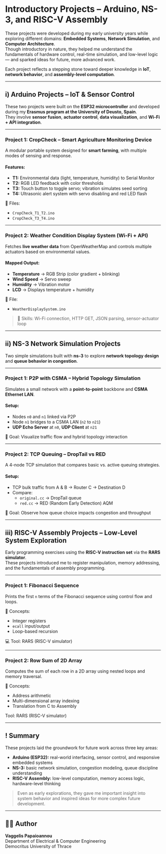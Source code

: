 # Introductory Projects – Arduino, NS-3, and RISC-V Assembly

These projects were developed during my early university years while exploring different domains: **Embedded Systems**, **Network Simulation**, and **Computer Architecture**.  
Though introductory in nature, they helped me understand the fundamentals of hardware control, real-time simulation, and low-level logic
— and sparked ideas for future, more advanced work.

Each project reflects a stepping stone toward deeper knowledge in **IoT**, **network behavior**, and **assembly-level computation**.

---

## i) Arduino Projects – IoT & Sensor Control

These two projects were built on the **ESP32 microcontroller** and developed during my **Erasmus program at the University of Deusto, Spain**.  
They involve **sensor fusion**, **actuator control**, **data visualization**, and **Wi-Fi + API integration**.

---

###  Project 1: CropCheck – Smart Agriculture Monitoring Device

A modular portable system designed for **smart farming**, with multiple modes of sensing and response.

####  Features:
- **T1:** Environmental data (light, temperature, humidity) to Serial Monitor
- **T2:** RGB LED feedback with color thresholds
- **T3:** Touch button to toggle servo; vibration simulates seed sorting
- **T4:** Ultrasonic alert system with servo disabling and red LED flash

📁 Files:
- `CropCheck_T1_T2.ino`  
- `CropCheck_T3_T4.ino`

---

###  Project 2: Weather Condition Display System (Wi-Fi + API)

Fetches **live weather data** from OpenWeatherMap and controls multiple actuators based on environmental values.

####  Mapped Output:
- **Temperature** → RGB Strip (color gradient + blinking)
- **Wind Speed** → Servo sweep
- **Humidity** → Vibration motor
- **LCD** → Displays temperature + humidity

📁 File:
- `WeatherDisplaySystem.ino`

> 🧠 Skills: Wi-Fi connection, HTTP GET, JSON parsing, sensor-actuator loop

---

## ii) NS-3 Network Simulation Projects

Two simple simulations built with **ns-3** to explore **network topology design** and **queue behavior in congestion**.

---

###  Project 1: P2P with CSMA – Hybrid Topology Simulation

Simulates a small network with a **point-to-point** backbone and **CSMA Ethernet LAN**.

####  Setup:
- Nodes `n0` and `n1` linked via P2P
- Node `n1` bridges to a CSMA LAN (`n2` to `n21`)
- **UDP Echo Server** at `n0`, **UDP Client** at `n21`

📌 Goal: Visualize traffic flow and hybrid topology interaction

---

###  Project 2: TCP Queuing – DropTail vs RED

A 4-node TCP simulation that compares basic vs. active queuing strategies.

#### Setup:
- TCP bulk traffic from A & B → Router C → Destination D
- Compare:
  - `original.cc` → DropTail queue  
  - `red.cc` → RED (Random Early Detection) AQM

📌 Goal: Observe how queue choice impacts congestion and throughput

---

## iii) RISC-V Assembly Projects – Low-Level System Exploration

Early programming exercises using the **RISC-V instruction set** via the **RARS simulator**.  
These projects introduced me to register manipulation, memory addressing, and the fundamentals of assembly programming.

---

###  Project 1: Fibonacci Sequence

Prints the first `n` terms of the Fibonacci sequence using control flow and loops.

🧠 Concepts:
- Integer registers
- `ecall` input/output
- Loop-based recursion

💻 Tool: RARS (RISC-V simulator)

---

### Project 2: Row Sum of 2D Array

Computes the sum of each row in a 2D array using nested loops and memory traversal.

🧠 Concepts:
- Address arithmetic
- Multi-dimensional array indexing
- Translation from C to Assembly

 Tool: RARS (RISC-V simulator)

---

## ! Summary

These projects laid the groundwork for future work across three key areas:

- **Arduino (ESP32):** real-world interfacing, sensor control, and responsive embedded systems  
- **NS-3:** basic network simulation, congestion modeling, queue discipline understanding  
- **RISC-V Assembly:** low-level computation, memory access logic, hardware-level thinking

> Even as early explorations, they gave me important insight into system behavior and inspired ideas for more complex future development.

---

## 👨‍💻 Author

**Vaggelis Papaioannou**  
Department of Electrical & Computer Engineering  
Democritus University of Thrace
